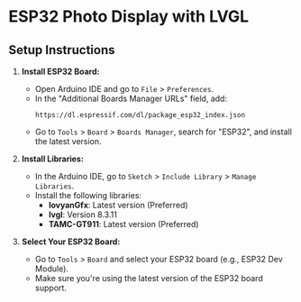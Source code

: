 # ESP32 Photo Display with LVGL

## Setup Instructions

1. **Install ESP32 Board:**
   - Open Arduino IDE and go to `File` > `Preferences`.
   - In the "Additional Boards Manager URLs" field, add:
     ```
     https://dl.espressif.com/dl/package_esp32_index.json
     ```
   - Go to `Tools` > `Board` > `Boards Manager`, search for "ESP32", and install the latest version.

2. **Install Libraries:**
   - In the Arduino IDE, go to `Sketch` > `Include Library` > `Manage Libraries`.
   - Install the following libraries:
     - **lovyanGfx**: Latest version (Preferred)
     - **lvgl**: Version 8.3.11
     - **TAMC-GT911**: Latest version (Preferred)

3. **Select Your ESP32 Board:**
   - Go to `Tools` > `Board` and select your ESP32 board (e.g., ESP32 Dev Module).
   - Make sure you're using the latest version of the ESP32 board support.

